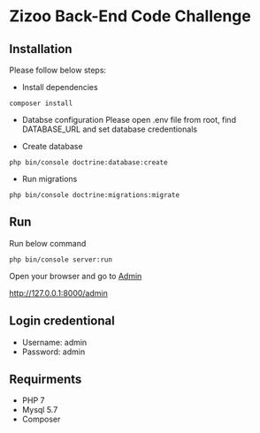# Zizoo Back-End Code Challenge

## Installation

Please follow below steps:

* Install dependencies
```
composer install
```

* Databse configuration
Please open .env file from root, find DATABASE_URL and set database credentionals

* Create database
```
php bin/console doctrine:database:create
```

* Run migrations
```
php bin/console doctrine:migrations:migrate
```

## Run

Run below command

```
php bin/console server:run
```

Open your browser and go to [Admin](http://127.0.0.1:8000/admin "127.0.0.1:8000/admin")

http://127.0.0.1:8000/admin

## Login credentional
* Username: admin
* Password: admin


## Requirments
* PHP 7
* Mysql 5.7
* Composer

